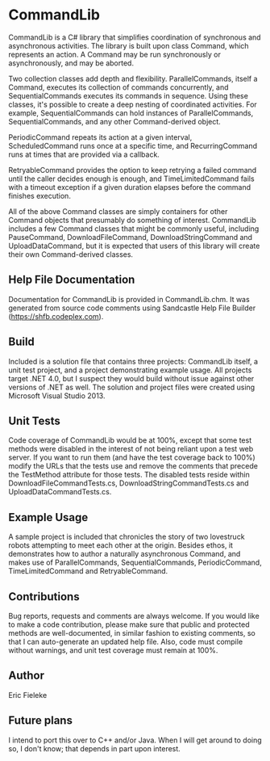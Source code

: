 CommandLib
=========

CommandLib is a C# library that simplifies coordination of synchronous and asynchronous activities. The library is built upon class Command, which represents an action. A Command may be run synchronously or asynchronously, and may be aborted.

Two collection classes add depth and flexibility. ParallelCommands, itself a Command, executes its collection of commands concurrently, and SequentialCommands executes its commands in sequence. Using these classes, it's possible to create a deep nesting of coordinated activities. For example, SequentialCommands can hold instances of ParallelCommands, SequentialCommands, and any other Command-derived object.

PeriodicCommand repeats its action at a given interval, ScheduledCommand runs once at a specific time, and RecurringCommand runs at times that are provided via a callback.

RetryableCommand provides the option to keep retrying a failed command until the caller decides enough is enough, and TimeLimitedCommand fails with a timeout exception if a given duration elapses before the command finishes execution.

All of the above Command classes are simply containers for other Command objects that presumably do something of interest. CommandLib includes a few Command classes that might be commonly useful, including PauseCommand, DownloadFileCommand, DownloadStringCommand and UploadDataCommand, but it is expected that users of this library will create their own Command-derived classes.

Help File Documentation
----
Documentation for CommandLib is provided in CommandLib.chm. It was generated from source code comments using Sandcastle Help File Builder (https://shfb.codeplex.com).

Build
----
Included is a solution file that contains three projects: CommandLib itself, a unit test project, and a project demonstrating example usage. All projects target .NET 4.0, but I suspect they would build without issue against other versions of .NET as well. The solution and project files were created using Microsoft Visual Studio 2013.

Unit Tests
----
Code coverage of CommandLib would be at 100%, except that some test methods were disabled in the interest of not being reliant upon a test web server. If you want to run them (and have the test coverage back to 100%) modify the URLs that the tests use and remove the comments that precede the TestMethod attribute for those tests. The disabled tests reside within DownloadFileCommandTests.cs, DownloadStringCommandTests.cs and UploadDataCommandTests.cs.

Example Usage
----
A sample project is included that chronicles the story of two lovestruck robots attempting to meet each other at the origin. Besides ethos, it demonstrates how to author a naturally asynchronous Command, and makes use of ParallelCommands, SequentialCommands, PeriodicCommand, TimeLimitedCommand and RetryableCommand.

Contributions
----
Bug reports, requests and comments are always welcome. If you would like to make a code contribution, please make sure that public and protected methods are well-documented, in similar fashion to existing comments, so that I can auto-generate an updated help file. Also, code must compile without warnings, and unit test coverage must remain at 100%.

Author
----
Eric Fieleke

Future plans
----
I intend to port this over to C++ and/or Java. When I will get around to doing so, I don't know; that depends in part upon interest.